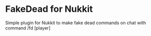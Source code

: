 # FakeDead for Nukkit

Simple plugin for Nukkit to make fake dead commands on chat with
command /fd [player]

